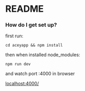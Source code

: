 # README #

### How do I get set up? ###
first run:


`cd aceyapp && npm install` 

then when installed node_modules: 

` npm run dev `

and watch port :4000 in browser

[localhost:4000/](localhost:4000/)



